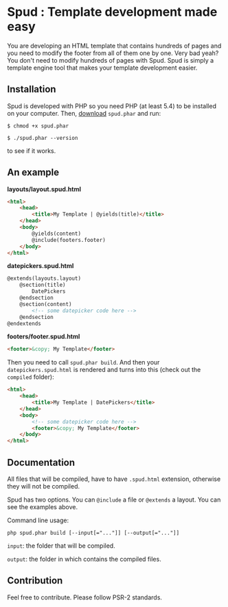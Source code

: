 # Spud : Template development made easy

You are developing an HTML template that contains hundreds of pages and you need to modify the footer from all of them one by one.
Very bad yeah? You don't need to modify hundreds of pages with Spud. Spud is simply a template engine tool that makes your template development easier.

## Installation

Spud is developed with PHP so you need PHP (at least 5.4) to be installed on your computer.
Then, [download](http://www.cangelis.com/spud.phar) `spud.phar` and run:

 `$ chmod +x spud.phar`

 `$ ./spud.phar --version`

 to see if it works.

## An example

**layouts/layout.spud.html**

```html
<html>
    <head>
        <title>My Template | @yields(title)</title>
    </head>
    <body>
        @yields(content)
        @include(footers.footer)
    </body>
</html>
```

**datepickers.spud.html**
```html
@extends(layouts.layout)
    @section(title)
        DatePickers
    @endsection
    @section(content)
        <!-- some datepicker code here -->
    @endsection
@endextends
```

**footers/footer.spud.html**
```html
<footer>&copy; My Template</footer>
```

Then you need to call `spud.phar build`. And then your `datepickers.spud.html` is rendered and turns into this (check out the `compiled` folder):

```html
<html>
    <head>
        <title>My Template | DatePickers</title>
    </head>
    <body>
        <!-- some datepicker code here -->
        <footer>&copy; My Template</footer>
    </body>
</html>
```

## Documentation

All files that will be compiled, have to have `.spud.html` extension, otherwise they will not be compiled.

Spud has two options. You can `@include` a file or `@extends` a layout. You can see the examples above.

Command line usage:

`php spud.phar build [--input[="..."]] [--output[="..."]]`

`input`: the folder that will be compiled.

`output`: the folder in which contains the compiled files.

## Contribution

Feel free to contribute. Please follow PSR-2 standards.